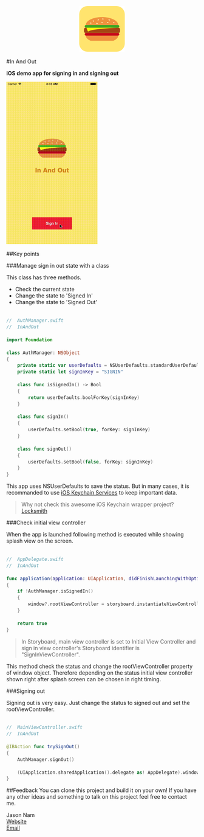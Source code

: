 <p align="center" >
  <img src="LOGO.png" title="In And Out logo" float=left height="120px" width="120px">
</p>

#In And Out

**iOS demo app for signing in and signing out**

<img src="SCREENSHOT.gif" title="Screen Shot" width="240px">

##Key points

###Manage sign in out state with a class

This class has three methods.
- Check the current state
- Change the state to 'Signed In'
- Change the state to 'Signed Out'

```swift

//  AuthManager.swift
//  InAndOut

import Foundation

class AuthManager: NSObject
{
    private static var userDefaults = NSUserDefaults.standardUserDefaults()
    private static let signInKey = "SIGNIN"

    class func isSignedIn() -> Bool
    {
        return userDefaults.boolForKey(signInKey)
    }

    class func signIn()
    {
        userDefaults.setBool(true, forKey: signInKey)
    }

    class func signOut()
    {
        userDefaults.setBool(false, forKey: signInKey)
    }
}

```

This app uses NSUserDefaults to save the status. But in many cases, it is recommanded to use [iOS Keychain Services](https://developer.apple.com/library/mac/documentation/Security/Conceptual/keychainServConcepts/iPhoneTasks/iPhoneTasks.html) to keep important data.
> Why not check this awesome iOS Keychain wrapper project? [Locksmith](https://github.com/matthewpalmer/Locksmith)

###Check initial view controller

When the app is launched following method is executed while showing splash view on the screen.

```swift

//  AppDelegate.swift
//  InAndOut

func application(application: UIApplication, didFinishLaunchingWithOptions launchOptions: [NSObject: AnyObject]?) -> Bool
{
    if !AuthManager.isSignedIn()
    {
        window?.rootViewController = storyboard.instantiateViewControllerWithIdentifier("SignInViewController") as! SignInViewController
    }

    return true
}

```

> In Storyboard, main view controller is set to Initial View Controller and sign in view controller's Storyboard identifier is "SignInViewController".

This method check the status and change the rootViewController property of window object. Therefore depending on the status initial view controller shown right after splash screen can be chosen in right timing.

###Signing out

Signing out is very easy. Just change the status to signed out and set the rootViewController.

```swift

//  MainViewController.swift
//  InAndOut

@IBAction func trySignOut()
{
    AuthManager.signOut()

    (UIApplication.sharedApplication().delegate as! AppDelegate).window?.rootViewController = storyboard?.instantiateViewControllerWithIdentifier("SignInViewController") as! SignInViewController
}

```

##Feedback
You can clone this project and build it on your own!
If you have any other ideas and something to talk on this project feel free to contact me.

Jason Nam<br>[Website](http://www.jasonnam.com)<br>[Email](mailto:contact@jasonnam.com)
